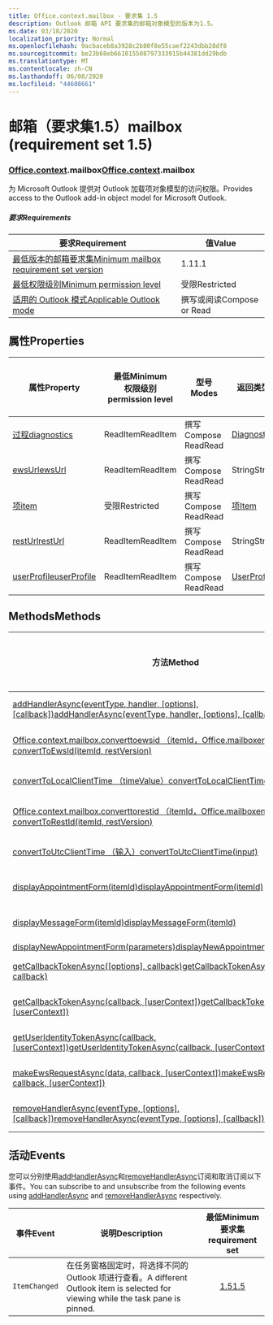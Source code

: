 ```yaml
---
title: Office.context.mailbox - 要求集 1.5
description: Outlook 邮箱 API 要求集的邮箱对象模型的版本为1.5。
ms.date: 03/18/2020
localization_priority: Normal
ms.openlocfilehash: 9acbaceb8a3928c2b80f8e55caef2243dbb28df8
ms.sourcegitcommit: be23b68eb661015508797333915b44381dd29bdb
ms.translationtype: MT
ms.contentlocale: zh-CN
ms.lasthandoff: 06/08/2020
ms.locfileid: "44608661"
---
```

# <a name="mailbox-requirement-set-15"></a><span data-ttu-id="01cdd-103">邮箱（要求集1.5）</span><span class="sxs-lookup"><span data-stu-id="01cdd-103">mailbox (requirement set 1.5)</span></span>

### <a name="officecontextmailbox"></a><span data-ttu-id="01cdd-104">[Office](office.md)[.context](office.context.md).mailbox</span><span class="sxs-lookup"><span data-stu-id="01cdd-104">[Office](office.md)[.context](office.context.md).mailbox</span></span>

<span data-ttu-id="01cdd-105">为 Microsoft Outlook 提供对 Outlook 加载项对象模型的访问权限。</span><span class="sxs-lookup"><span data-stu-id="01cdd-105">Provides access to the Outlook add-in object model for Microsoft Outlook.</span></span>

##### <a name="requirements"></a><span data-ttu-id="01cdd-106">要求</span><span class="sxs-lookup"><span data-stu-id="01cdd-106">Requirements</span></span>

|<span data-ttu-id="01cdd-107">要求</span><span class="sxs-lookup"><span data-stu-id="01cdd-107">Requirement</span></span>| <span data-ttu-id="01cdd-108">值</span><span class="sxs-lookup"><span data-stu-id="01cdd-108">Value</span></span>|
|---|---|
|[<span data-ttu-id="01cdd-109">最低版本的邮箱要求集</span><span class="sxs-lookup"><span data-stu-id="01cdd-109">Minimum mailbox requirement set version</span></span>](../../requirement-sets/outlook-api-requirement-sets.md)| <span data-ttu-id="01cdd-110">1.1</span><span class="sxs-lookup"><span data-stu-id="01cdd-110">1.1</span></span>|
|[<span data-ttu-id="01cdd-111">最低权限级别</span><span class="sxs-lookup"><span data-stu-id="01cdd-111">Minimum permission level</span></span>](../../../outlook/understanding-outlook-add-in-permissions.md)| <span data-ttu-id="01cdd-112">受限</span><span class="sxs-lookup"><span data-stu-id="01cdd-112">Restricted</span></span>|
|[<span data-ttu-id="01cdd-113">适用的 Outlook 模式</span><span class="sxs-lookup"><span data-stu-id="01cdd-113">Applicable Outlook mode</span></span>](../../../outlook/outlook-add-ins-overview.md#extension-points)| <span data-ttu-id="01cdd-114">撰写或阅读</span><span class="sxs-lookup"><span data-stu-id="01cdd-114">Compose or Read</span></span>|

## <a name="properties"></a><span data-ttu-id="01cdd-115">属性</span><span class="sxs-lookup"><span data-stu-id="01cdd-115">Properties</span></span>

| <span data-ttu-id="01cdd-116">属性</span><span class="sxs-lookup"><span data-stu-id="01cdd-116">Property</span></span> | <span data-ttu-id="01cdd-117">最低</span><span class="sxs-lookup"><span data-stu-id="01cdd-117">Minimum</span></span><br><span data-ttu-id="01cdd-118">权限级别</span><span class="sxs-lookup"><span data-stu-id="01cdd-118">permission level</span></span> | <span data-ttu-id="01cdd-119">型号</span><span class="sxs-lookup"><span data-stu-id="01cdd-119">Modes</span></span> | <span data-ttu-id="01cdd-120">返回类型</span><span class="sxs-lookup"><span data-stu-id="01cdd-120">Return type</span></span> | <span data-ttu-id="01cdd-121">最低</span><span class="sxs-lookup"><span data-stu-id="01cdd-121">Minimum</span></span><br><span data-ttu-id="01cdd-122">要求集</span><span class="sxs-lookup"><span data-stu-id="01cdd-122">requirement set</span></span> |
|---|---|---|---|:---:|
| [<span data-ttu-id="01cdd-123">过程</span><span class="sxs-lookup"><span data-stu-id="01cdd-123">diagnostics</span></span>](/javascript/api/outlook/office.mailbox?view=outlook-js-1.5#diagnostics) | <span data-ttu-id="01cdd-124">ReadItem</span><span class="sxs-lookup"><span data-stu-id="01cdd-124">ReadItem</span></span> | <span data-ttu-id="01cdd-125">撰写</span><span class="sxs-lookup"><span data-stu-id="01cdd-125">Compose</span></span><br><span data-ttu-id="01cdd-126">Read</span><span class="sxs-lookup"><span data-stu-id="01cdd-126">Read</span></span> | [<span data-ttu-id="01cdd-127">Diagnostics</span><span class="sxs-lookup"><span data-stu-id="01cdd-127">Diagnostics</span></span>](/javascript/api/outlook/office.diagnostics?view=outlook-js-1.5) | [<span data-ttu-id="01cdd-128">1.1</span><span class="sxs-lookup"><span data-stu-id="01cdd-128">1.1</span></span>](../requirement-set-1.1/outlook-requirement-set-1.1.md) |
| [<span data-ttu-id="01cdd-129">ewsUrl</span><span class="sxs-lookup"><span data-stu-id="01cdd-129">ewsUrl</span></span>](/javascript/api/outlook/office.mailbox?view=outlook-js-1.5#ewsurl) | <span data-ttu-id="01cdd-130">ReadItem</span><span class="sxs-lookup"><span data-stu-id="01cdd-130">ReadItem</span></span> | <span data-ttu-id="01cdd-131">撰写</span><span class="sxs-lookup"><span data-stu-id="01cdd-131">Compose</span></span><br><span data-ttu-id="01cdd-132">Read</span><span class="sxs-lookup"><span data-stu-id="01cdd-132">Read</span></span> | <span data-ttu-id="01cdd-133">String</span><span class="sxs-lookup"><span data-stu-id="01cdd-133">String</span></span> | [<span data-ttu-id="01cdd-134">1.1</span><span class="sxs-lookup"><span data-stu-id="01cdd-134">1.1</span></span>](../requirement-set-1.1/outlook-requirement-set-1.1.md) |
| [<span data-ttu-id="01cdd-135">项</span><span class="sxs-lookup"><span data-stu-id="01cdd-135">item</span></span>](office.context.mailbox.item.md) | <span data-ttu-id="01cdd-136">受限</span><span class="sxs-lookup"><span data-stu-id="01cdd-136">Restricted</span></span> | <span data-ttu-id="01cdd-137">撰写</span><span class="sxs-lookup"><span data-stu-id="01cdd-137">Compose</span></span><br><span data-ttu-id="01cdd-138">Read</span><span class="sxs-lookup"><span data-stu-id="01cdd-138">Read</span></span> | [<span data-ttu-id="01cdd-139">项</span><span class="sxs-lookup"><span data-stu-id="01cdd-139">Item</span></span>](/javascript/api/outlook/office.item?view=outlook-js-1.5) | [<span data-ttu-id="01cdd-140">1.1</span><span class="sxs-lookup"><span data-stu-id="01cdd-140">1.1</span></span>](../requirement-set-1.1/outlook-requirement-set-1.1.md) |
| [<span data-ttu-id="01cdd-141">restUrl</span><span class="sxs-lookup"><span data-stu-id="01cdd-141">restUrl</span></span>](/javascript/api/outlook/office.mailbox?view=outlook-js-1.5#resturl) | <span data-ttu-id="01cdd-142">ReadItem</span><span class="sxs-lookup"><span data-stu-id="01cdd-142">ReadItem</span></span> | <span data-ttu-id="01cdd-143">撰写</span><span class="sxs-lookup"><span data-stu-id="01cdd-143">Compose</span></span><br><span data-ttu-id="01cdd-144">Read</span><span class="sxs-lookup"><span data-stu-id="01cdd-144">Read</span></span> | <span data-ttu-id="01cdd-145">String</span><span class="sxs-lookup"><span data-stu-id="01cdd-145">String</span></span> | [<span data-ttu-id="01cdd-146">1.5</span><span class="sxs-lookup"><span data-stu-id="01cdd-146">1.5</span></span>](../requirement-set-1.5/outlook-requirement-set-1.5.md) |
| [<span data-ttu-id="01cdd-147">userProfile</span><span class="sxs-lookup"><span data-stu-id="01cdd-147">userProfile</span></span>](/javascript/api/outlook/office.mailbox?view=outlook-js-1.4#userprofile) | <span data-ttu-id="01cdd-148">ReadItem</span><span class="sxs-lookup"><span data-stu-id="01cdd-148">ReadItem</span></span> | <span data-ttu-id="01cdd-149">撰写</span><span class="sxs-lookup"><span data-stu-id="01cdd-149">Compose</span></span><br><span data-ttu-id="01cdd-150">Read</span><span class="sxs-lookup"><span data-stu-id="01cdd-150">Read</span></span> | [<span data-ttu-id="01cdd-151">UserProfile</span><span class="sxs-lookup"><span data-stu-id="01cdd-151">UserProfile</span></span>](/javascript/api/outlook/office.userprofile?view=outlook-js-1.5) | [<span data-ttu-id="01cdd-152">1.1</span><span class="sxs-lookup"><span data-stu-id="01cdd-152">1.1</span></span>](../requirement-set-1.1/outlook-requirement-set-1.1.md) |

## <a name="methods"></a><span data-ttu-id="01cdd-153">Methods</span><span class="sxs-lookup"><span data-stu-id="01cdd-153">Methods</span></span>

| <span data-ttu-id="01cdd-154">方法</span><span class="sxs-lookup"><span data-stu-id="01cdd-154">Method</span></span> | <span data-ttu-id="01cdd-155">最低</span><span class="sxs-lookup"><span data-stu-id="01cdd-155">Minimum</span></span><br><span data-ttu-id="01cdd-156">权限级别</span><span class="sxs-lookup"><span data-stu-id="01cdd-156">permission level</span></span> | <span data-ttu-id="01cdd-157">型号</span><span class="sxs-lookup"><span data-stu-id="01cdd-157">Modes</span></span> | <span data-ttu-id="01cdd-158">最低</span><span class="sxs-lookup"><span data-stu-id="01cdd-158">Minimum</span></span><br><span data-ttu-id="01cdd-159">要求集</span><span class="sxs-lookup"><span data-stu-id="01cdd-159">requirement set</span></span> |
|---|---|---|:---:|
| <span data-ttu-id="01cdd-160">[addHandlerAsync(eventType, handler, [options], [callback])](/javascript/api/outlook/office.mailbox?view=outlook-js-1.5#addhandlerasync-eventtype--handler--options--callback-)</span><span class="sxs-lookup"><span data-stu-id="01cdd-160">[addHandlerAsync(eventType, handler, [options], [callback])](/javascript/api/outlook/office.mailbox?view=outlook-js-1.5#addhandlerasync-eventtype--handler--options--callback-)</span></span> | <span data-ttu-id="01cdd-161">ReadItem</span><span class="sxs-lookup"><span data-stu-id="01cdd-161">ReadItem</span></span> | <span data-ttu-id="01cdd-162">撰写</span><span class="sxs-lookup"><span data-stu-id="01cdd-162">Compose</span></span><br><span data-ttu-id="01cdd-163">Read</span><span class="sxs-lookup"><span data-stu-id="01cdd-163">Read</span></span> | [<span data-ttu-id="01cdd-164">1.5</span><span class="sxs-lookup"><span data-stu-id="01cdd-164">1.5</span></span>](../requirement-set-1.5/outlook-requirement-set-1.5.md) |
| [<span data-ttu-id="01cdd-165">Office.context.mailbox.converttoewsid （itemId，Office.mailboxenums.restversion）</span><span class="sxs-lookup"><span data-stu-id="01cdd-165">convertToEwsId(itemId, restVersion)</span></span>](/javascript/api/outlook/office.mailbox?view=outlook-js-1.5#converttoewsid-itemid--restversion-) | <span data-ttu-id="01cdd-166">受限</span><span class="sxs-lookup"><span data-stu-id="01cdd-166">Restricted</span></span> | <span data-ttu-id="01cdd-167">撰写</span><span class="sxs-lookup"><span data-stu-id="01cdd-167">Compose</span></span><br><span data-ttu-id="01cdd-168">Read</span><span class="sxs-lookup"><span data-stu-id="01cdd-168">Read</span></span> | [<span data-ttu-id="01cdd-169">1.3</span><span class="sxs-lookup"><span data-stu-id="01cdd-169">1.3</span></span>](../requirement-set-1.3/outlook-requirement-set-1.3.md) |
| [<span data-ttu-id="01cdd-170">convertToLocalClientTime （timeValue）</span><span class="sxs-lookup"><span data-stu-id="01cdd-170">convertToLocalClientTime(timeValue)</span></span>](/javascript/api/outlook/office.mailbox?view=outlook-js-1.5#converttolocalclienttime-timevalue-) | <span data-ttu-id="01cdd-171">ReadItem</span><span class="sxs-lookup"><span data-stu-id="01cdd-171">ReadItem</span></span> | <span data-ttu-id="01cdd-172">撰写</span><span class="sxs-lookup"><span data-stu-id="01cdd-172">Compose</span></span><br><span data-ttu-id="01cdd-173">Read</span><span class="sxs-lookup"><span data-stu-id="01cdd-173">Read</span></span> | [<span data-ttu-id="01cdd-174">1.1</span><span class="sxs-lookup"><span data-stu-id="01cdd-174">1.1</span></span>](../requirement-set-1.1/outlook-requirement-set-1.1.md) |
| [<span data-ttu-id="01cdd-175">Office.context.mailbox.converttorestid （itemId，Office.mailboxenums.restversion）</span><span class="sxs-lookup"><span data-stu-id="01cdd-175">convertToRestId(itemId, restVersion)</span></span>](/javascript/api/outlook/office.mailbox?view=outlook-js-1.5#converttorestid-itemid--restversion-) | <span data-ttu-id="01cdd-176">受限</span><span class="sxs-lookup"><span data-stu-id="01cdd-176">Restricted</span></span> | <span data-ttu-id="01cdd-177">撰写</span><span class="sxs-lookup"><span data-stu-id="01cdd-177">Compose</span></span><br><span data-ttu-id="01cdd-178">Read</span><span class="sxs-lookup"><span data-stu-id="01cdd-178">Read</span></span> | [<span data-ttu-id="01cdd-179">1.3</span><span class="sxs-lookup"><span data-stu-id="01cdd-179">1.3</span></span>](../requirement-set-1.3/outlook-requirement-set-1.3.md) |
| [<span data-ttu-id="01cdd-180">convertToUtcClientTime （输入）</span><span class="sxs-lookup"><span data-stu-id="01cdd-180">convertToUtcClientTime(input)</span></span>](/javascript/api/outlook/office.mailbox?view=outlook-js-1.5#converttoutcclienttime-input-) | <span data-ttu-id="01cdd-181">ReadItem</span><span class="sxs-lookup"><span data-stu-id="01cdd-181">ReadItem</span></span> | <span data-ttu-id="01cdd-182">撰写</span><span class="sxs-lookup"><span data-stu-id="01cdd-182">Compose</span></span><br><span data-ttu-id="01cdd-183">Read</span><span class="sxs-lookup"><span data-stu-id="01cdd-183">Read</span></span> | [<span data-ttu-id="01cdd-184">1.1</span><span class="sxs-lookup"><span data-stu-id="01cdd-184">1.1</span></span>](../requirement-set-1.1/outlook-requirement-set-1.1.md) |
| [<span data-ttu-id="01cdd-185">displayAppointmentForm(itemId)</span><span class="sxs-lookup"><span data-stu-id="01cdd-185">displayAppointmentForm(itemId)</span></span>](/javascript/api/outlook/office.mailbox?view=outlook-js-1.5#displayappointmentform-itemid-) | <span data-ttu-id="01cdd-186">ReadItem</span><span class="sxs-lookup"><span data-stu-id="01cdd-186">ReadItem</span></span> | <span data-ttu-id="01cdd-187">撰写</span><span class="sxs-lookup"><span data-stu-id="01cdd-187">Compose</span></span><br><span data-ttu-id="01cdd-188">Read</span><span class="sxs-lookup"><span data-stu-id="01cdd-188">Read</span></span> | [<span data-ttu-id="01cdd-189">1.1</span><span class="sxs-lookup"><span data-stu-id="01cdd-189">1.1</span></span>](../requirement-set-1.1/outlook-requirement-set-1.1.md) |
| [<span data-ttu-id="01cdd-190">displayMessageForm(itemId)</span><span class="sxs-lookup"><span data-stu-id="01cdd-190">displayMessageForm(itemId)</span></span>](/javascript/api/outlook/office.mailbox?view=outlook-js-1.5#displaymessageform-itemid-) | <span data-ttu-id="01cdd-191">ReadItem</span><span class="sxs-lookup"><span data-stu-id="01cdd-191">ReadItem</span></span> | <span data-ttu-id="01cdd-192">撰写</span><span class="sxs-lookup"><span data-stu-id="01cdd-192">Compose</span></span><br><span data-ttu-id="01cdd-193">Read</span><span class="sxs-lookup"><span data-stu-id="01cdd-193">Read</span></span> | [<span data-ttu-id="01cdd-194">1.1</span><span class="sxs-lookup"><span data-stu-id="01cdd-194">1.1</span></span>](../requirement-set-1.1/outlook-requirement-set-1.1.md) |
| [<span data-ttu-id="01cdd-195">displayNewAppointmentForm(parameters)</span><span class="sxs-lookup"><span data-stu-id="01cdd-195">displayNewAppointmentForm(parameters)</span></span>](/javascript/api/outlook/office.mailbox?view=outlook-js-1.5#displaynewappointmentform-parameters-) | <span data-ttu-id="01cdd-196">ReadItem</span><span class="sxs-lookup"><span data-stu-id="01cdd-196">ReadItem</span></span> | <span data-ttu-id="01cdd-197">Read</span><span class="sxs-lookup"><span data-stu-id="01cdd-197">Read</span></span> | [<span data-ttu-id="01cdd-198">1.1</span><span class="sxs-lookup"><span data-stu-id="01cdd-198">1.1</span></span>](../requirement-set-1.1/outlook-requirement-set-1.1.md) |
| <span data-ttu-id="01cdd-199">[getCallbackTokenAsync([options], callback)](/javascript/api/outlook/office.mailbox?view=outlook-js-1.5#getcallbacktokenasync-options--callback-)</span><span class="sxs-lookup"><span data-stu-id="01cdd-199">[getCallbackTokenAsync([options], callback)](/javascript/api/outlook/office.mailbox?view=outlook-js-1.5#getcallbacktokenasync-options--callback-)</span></span> | <span data-ttu-id="01cdd-200">ReadItem</span><span class="sxs-lookup"><span data-stu-id="01cdd-200">ReadItem</span></span> | <span data-ttu-id="01cdd-201">撰写</span><span class="sxs-lookup"><span data-stu-id="01cdd-201">Compose</span></span><br><span data-ttu-id="01cdd-202">Read</span><span class="sxs-lookup"><span data-stu-id="01cdd-202">Read</span></span> | [<span data-ttu-id="01cdd-203">1.5</span><span class="sxs-lookup"><span data-stu-id="01cdd-203">1.5</span></span>](../requirement-set-1.5/outlook-requirement-set-1.5.md) |
| <span data-ttu-id="01cdd-204">[getCallbackTokenAsync(callback, [userContext])](/javascript/api/outlook/office.mailbox?view=outlook-js-1.5#getcallbacktokenasync-callback--usercontext-)</span><span class="sxs-lookup"><span data-stu-id="01cdd-204">[getCallbackTokenAsync(callback, [userContext])](/javascript/api/outlook/office.mailbox?view=outlook-js-1.5#getcallbacktokenasync-callback--usercontext-)</span></span> | <span data-ttu-id="01cdd-205">ReadItem</span><span class="sxs-lookup"><span data-stu-id="01cdd-205">ReadItem</span></span> | <span data-ttu-id="01cdd-206">撰写</span><span class="sxs-lookup"><span data-stu-id="01cdd-206">Compose</span></span><br><span data-ttu-id="01cdd-207">Read</span><span class="sxs-lookup"><span data-stu-id="01cdd-207">Read</span></span> | [<span data-ttu-id="01cdd-208">1.3</span><span class="sxs-lookup"><span data-stu-id="01cdd-208">1.3</span></span>](../requirement-set-1.3/outlook-requirement-set-1.3.md)<br>[<span data-ttu-id="01cdd-209">1.1</span><span class="sxs-lookup"><span data-stu-id="01cdd-209">1.1</span></span>](../requirement-set-1.1/outlook-requirement-set-1.1.md) |
| <span data-ttu-id="01cdd-210">[getUserIdentityTokenAsync(callback, [userContext])](/javascript/api/outlook/office.mailbox?view=outlook-js-1.5#getuseridentitytokenasync-callback--usercontext-)</span><span class="sxs-lookup"><span data-stu-id="01cdd-210">[getUserIdentityTokenAsync(callback, [userContext])](/javascript/api/outlook/office.mailbox?view=outlook-js-1.5#getuseridentitytokenasync-callback--usercontext-)</span></span> | <span data-ttu-id="01cdd-211">ReadItem</span><span class="sxs-lookup"><span data-stu-id="01cdd-211">ReadItem</span></span> | <span data-ttu-id="01cdd-212">撰写</span><span class="sxs-lookup"><span data-stu-id="01cdd-212">Compose</span></span><br><span data-ttu-id="01cdd-213">Read</span><span class="sxs-lookup"><span data-stu-id="01cdd-213">Read</span></span> | [<span data-ttu-id="01cdd-214">1.1</span><span class="sxs-lookup"><span data-stu-id="01cdd-214">1.1</span></span>](../requirement-set-1.1/outlook-requirement-set-1.1.md) |
| <span data-ttu-id="01cdd-215">[makeEwsRequestAsync(data, callback, [userContext])](/javascript/api/outlook/office.mailbox?view=outlook-js-1.5#makeewsrequestasync-data--callback--usercontext-)</span><span class="sxs-lookup"><span data-stu-id="01cdd-215">[makeEwsRequestAsync(data, callback, [userContext])](/javascript/api/outlook/office.mailbox?view=outlook-js-1.5#makeewsrequestasync-data--callback--usercontext-)</span></span> | <span data-ttu-id="01cdd-216">ReadWriteMailbox</span><span class="sxs-lookup"><span data-stu-id="01cdd-216">ReadWriteMailbox</span></span> | <span data-ttu-id="01cdd-217">撰写</span><span class="sxs-lookup"><span data-stu-id="01cdd-217">Compose</span></span><br><span data-ttu-id="01cdd-218">Read</span><span class="sxs-lookup"><span data-stu-id="01cdd-218">Read</span></span> | [<span data-ttu-id="01cdd-219">1.1</span><span class="sxs-lookup"><span data-stu-id="01cdd-219">1.1</span></span>](../requirement-set-1.1/outlook-requirement-set-1.1.md) |
| <span data-ttu-id="01cdd-220">[removeHandlerAsync(eventType, [options], [callback])](/javascript/api/outlook/office.mailbox?view=outlook-js-1.5#removehandlerasync-eventtype--options--callback-)</span><span class="sxs-lookup"><span data-stu-id="01cdd-220">[removeHandlerAsync(eventType, [options], [callback])](/javascript/api/outlook/office.mailbox?view=outlook-js-1.5#removehandlerasync-eventtype--options--callback-)</span></span> | <span data-ttu-id="01cdd-221">ReadItem</span><span class="sxs-lookup"><span data-stu-id="01cdd-221">ReadItem</span></span> | <span data-ttu-id="01cdd-222">撰写</span><span class="sxs-lookup"><span data-stu-id="01cdd-222">Compose</span></span><br><span data-ttu-id="01cdd-223">Read</span><span class="sxs-lookup"><span data-stu-id="01cdd-223">Read</span></span> | [<span data-ttu-id="01cdd-224">1.5</span><span class="sxs-lookup"><span data-stu-id="01cdd-224">1.5</span></span>](../requirement-set-1.5/outlook-requirement-set-1.5.md) |

## <a name="events"></a><span data-ttu-id="01cdd-225">活动</span><span class="sxs-lookup"><span data-stu-id="01cdd-225">Events</span></span>

<span data-ttu-id="01cdd-226">您可以分别使用[addHandlerAsync](/javascript/api/outlook/office.mailbox?view=outlook-js-1.5#addhandlerasync-eventtype--handler--options--callback-)和[removeHandlerAsync](/javascript/api/outlook/office.mailbox?view=outlook-js-1.5#removehandlerasync-eventtype--options--callback-)订阅和取消订阅以下事件。</span><span class="sxs-lookup"><span data-stu-id="01cdd-226">You can subscribe to and unsubscribe from the following events using [addHandlerAsync](/javascript/api/outlook/office.mailbox?view=outlook-js-1.5#addhandlerasync-eventtype--handler--options--callback-) and [removeHandlerAsync](/javascript/api/outlook/office.mailbox?view=outlook-js-1.5#removehandlerasync-eventtype--options--callback-) respectively.</span></span>

| <span data-ttu-id="01cdd-227">事件</span><span class="sxs-lookup"><span data-stu-id="01cdd-227">Event</span></span> | <span data-ttu-id="01cdd-228">说明</span><span class="sxs-lookup"><span data-stu-id="01cdd-228">Description</span></span> | <span data-ttu-id="01cdd-229">最低</span><span class="sxs-lookup"><span data-stu-id="01cdd-229">Minimum</span></span><br><span data-ttu-id="01cdd-230">要求集</span><span class="sxs-lookup"><span data-stu-id="01cdd-230">requirement set</span></span> |
|---|---|:---:|
|`ItemChanged`| <span data-ttu-id="01cdd-231">在任务窗格固定时，将选择不同的 Outlook 项进行查看。</span><span class="sxs-lookup"><span data-stu-id="01cdd-231">A different Outlook item is selected for viewing while the task pane is pinned.</span></span> | [<span data-ttu-id="01cdd-232">1.5</span><span class="sxs-lookup"><span data-stu-id="01cdd-232">1.5</span></span>](../requirement-set-1.5/outlook-requirement-set-1.5.md) |
